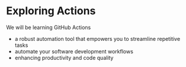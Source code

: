 # Exploring Actions
We will be learning GitHub Actions
- a robust automation tool that empowers you to streamline repetitive tasks
- automate your software development workflows
- enhancing productivity and code quality